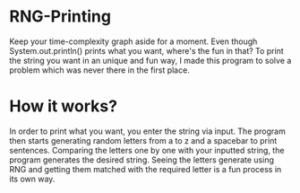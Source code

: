# RNG-Printing
Keep your time-complexity graph aside for a moment. Even though System.out.println() prints what you want, where's the fun in that? To print the string you want in an unique and fun way, I made this program to solve a problem which was never there in the first place.
# How it works? 
In order to print what you want, you enter the string via input. The program then starts generating random letters from a to z and a spacebar to print sentences. Comparing the letters one by one with your inputted string, the program generates the desired string. Seeing the letters generate using RNG and getting them matched with the required letter is a fun process in its own way.
